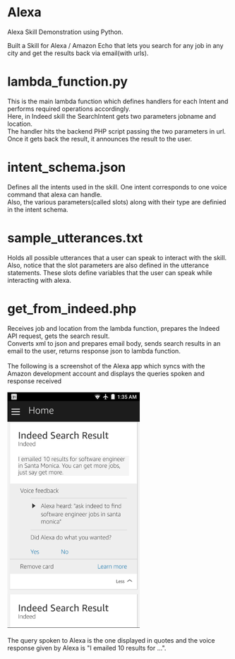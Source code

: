 # Alexa

Alexa Skill Demonstration using Python.

Built a Skill for Alexa / Amazon Echo that lets you search for any job in any city and get the results back via email(with urls).

# lambda_function.py
This is the main lambda function which defines handlers for each Intent and performs required operations accordingly.<br>
Here, in Indeed skill the SearchIntent gets two parameters jobname and location.<br>
The handler hits the backend PHP script passing the two parameters in url.<br>
Once it gets back the result, it announces the result to the user.

# intent_schema.json
Defines all the intents used in the skill. One intent corresponds to one voice command that alexa can handle.<br>
Also, the various parameters(called slots) along with their type are definied in the intent schema.

# sample_utterances.txt
Holds all possible utterances that a user can speak to interact with the skill. Also, notice that the slot parameters are also defined in the utterance statements. These slots define variables that the user can speak while interacting with alexa.

# get_from_indeed.php
Receives job and location from the lambda function, prepares the Indeed API request, gets the search result.<br>
Converts xml to json and prepares email body, sends search results in an email to the user, returns response json to lambda function.
<br>
<br>
The following is a screenshot of the Alexa app which syncs with the Amazon development account and displays the queries spoken and response received
<br>
<br>
<img src="https://github.com/kailashmaurya/alexa/blob/master/Indeed/Alexa%20app%20screenshots/Screenshot_2.png"  width="300px" style="margin-right: auto; margin-left: auto;">
<br>
<br>
The query spoken to Alexa is the one displayed in quotes and the voice response given by Alexa is "I emailed 10 results for ...".
